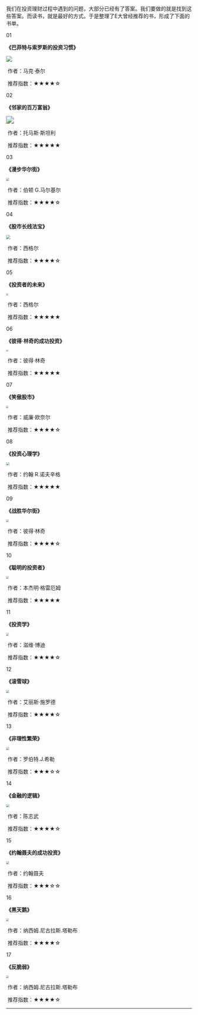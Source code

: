 我们在投资理财过程中遇到的问题，大部分已经有了答案。我们要做的就是找到这些答案。而读书，就是最好的方式。于是整理了E大曾经推荐的书，形成了下面的书单。



01

**《巴菲特与索罗斯的投资习惯》**

![](/res/ERecommended/01.jpg)



​																					作者：马克·泰尔

​																					推荐指数：★★★★☆

02

**《邻家的百万富翁》**

<img src="/res/ERecommended/02.jpg" style="zoom:130%;" />

​																		     作者：托马斯·斯坦利

​																			 推荐指数：★★★★★

03

**《漫步华尔街》**

<img src="/res/ERecommended/03.jpg" style="zoom: 50%;" />

​																		     作者：伯顿 G.马尔基尔

​																			 推荐指数：★★★★☆

04

**《股市长线法宝》**

<img src="/res/ERecommended/04.jpg" style="zoom: 70%;" />

​																		             作者：西格尔

​																					 推荐指数：★★★★☆

05

**《投资者的未来》**

<img src="/res/ERecommended/05.jpg" style="zoom: 36%;" />

​																				 作者：西格尔

​																				 推荐指数：★★★★★

06

**《彼得·林奇的成功投资》**

<img src="/res/ERecommended/06.jpg" style="zoom: 36%;" />

​																		          作者：彼得·林奇

​																				 推荐指数：★★★★★

07

**《笑傲股市》**

<img src="/res/ERecommended/07.jpg" style="zoom:38%;" />

​																	        	作者：威廉·欧奈尔

​																				推荐指数：★★★★☆

08

**《投资心理学》**

<img src="/res/ERecommended/08.jpg" style="zoom:55%;" />

​																			作者：约翰 R.诺夫辛格

​																			推荐指数：★★★★★

09

**《战胜华尔街》**

<img src="/res/ERecommended/09.jpg" style="zoom:44%;" />

​																				作者：彼得·林奇	

​																				推荐指数：★★★★☆

10

**《聪明的投资者》**

<img src="/res/ERecommended/10.jpg" style="zoom:43%;" />

​																		     作者：本杰明·格雷厄姆

​																			推荐指数：★★★★★

11

**《投资学》**

<img src="/res/ERecommended/11.jpg" style="zoom:46%;" />

​																		       作者：滋维·博迪

​																			   推荐指数：★★★★☆

12

**《滚雪球》**

<img src="/res/ERecommended/12.jpg" style="zoom:50%;" />

​																		      作者：艾丽斯·施罗德 

​																			 推荐指数：★★★★☆

13

**《非理性繁荣》**

<img src="/res/ERecommended/13.jpg" style="zoom:50%;" />

​																		     作者：罗伯特.J.希勒

​																		     推荐指数：★★★☆☆

14

**《金融的逻辑》**

<img src="/res/ERecommended/14.jpg" style="zoom:55%;" />

​																		      作者：陈志武

​																			 推荐指数：★★★★☆

15

**《约翰聂夫的成功投资》**

<img src="/res/ERecommended/15.jpg" style="zoom:50%;" />

​																		       作者：约翰聂夫

​																			   推荐指数：★★★☆☆

   															

16

**《黑天鹅》**

<img src="/res/ERecommended/16.jpg" style="zoom:45%;" />

​																		作者：纳西姆.尼古拉斯.塔勒布

​																		推荐指数：★★★★☆

17

**《反脆弱》**

<img src="/res/ERecommended/17.jpg" style="zoom:45%;" />

​																		作者：纳西姆.尼古拉斯.塔勒布

​																		推荐指数：★★★★☆



------

